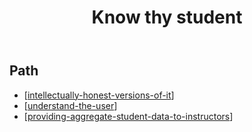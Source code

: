 ﻿---
backlinks:
- title: Sense
  url: /memex/sense/sense.html
- title: Providing aggregate student data to instructors
  url: /memex/sense/know-thy-student/providing-aggregate-student-data-to-instructors.html
tags:
- teaching
title: Know thy student
type: note
---
## Path

- [[intellectually-honest-versions-of-it]]
- [[understand-the-user]]
- [[providing-aggregate-student-data-to-instructors]]



[//begin]: # "Autogenerated link references for markdown compatibility"
[intellectually-honest-versions-of-it]: ../know-thy-student/intellectually-honest-versions-of-it "Intellectually honest versions of it"
[understand-the-user]: ../know-thy-student/understand-the-user "Understand the user"
[providing-aggregate-student-data-to-instructors]: ../know-thy-student/providing-aggregate-student-data-to-instructors "Providing aggregate student data to instructors"
[//end]: # "Autogenerated link references"